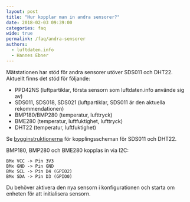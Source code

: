 ```yaml
---
layout: post
title: "Hur kopplar man in andra sensorer?"
date: 2018-02-03 09:39:00
categories: faq
wide: true
permalink: /faq/andra-sensorer
authors:
  - luftdaten.info
  - Hannes Ebner
---
```

Mätstationen har stöd för andra sensorer utöver SDS011 och DHT22. Aktuellt finns det stöd för följande:

  - PPD42NS (luftpartiklar, första sensorn som luftdaten.info använde sig av)
  - SDS011, SDS018, SDS021 (luftpartiklar, SDS011 är den aktuella rekommendationen)
  - BMP180/BMP280 (temperatur, lufttryck)
  - BME280 (temperatur, luftfuktighet, lufttryck)
  - DHT22 (temperatur, luftfuktighet)

Se [bygginstruktionerna](/bygg/koppla) för kopplingsscheman för SDS011 och DHT22.

BMP180, BMP280 och BME280 kopplas in via I2C:

```
BMx VCC -> Pin 3V3
BMx GND -> Pin GND
BMx SCL -> Pin D4 (GPIO2)
BMx SDA -> Pin D3 (GPIO0)
```

Du behöver aktivera den nya sensorn i konfigurationen och starta om enheten för att initialisera sensorn.